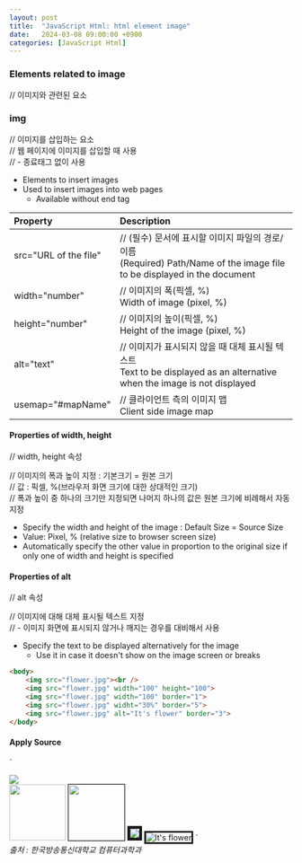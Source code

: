 ```yaml
---
layout: post
title:  "JavaScript Html: html element image"
date:   2024-03-08 09:00:00 +0900
categories: [JavaScript Html]
---
```


### Elements related to image   
// 이미지와 관련된 요소   
   
### img   
// 이미지를 삽입하는 요소   
// 웹 페이지에 이미지를 삽입할 때 사용   
// - 종료태그 없이 사용   
- Elements to insert images   
- Used to insert images into web pages   
  - Available without end tag   
   
|Property|Description|
|:---|:---|
|src="URL of the file"|// (필수) 문서에 표시할 이미지 파일의 경로/이름<br />(Required) Path/Name of the image file to be displayed in the document|
|width="number"|// 이미지의 폭(픽셀, %)<br />Width of image (pixel, %)|
|height="number"|// 이미지의 높이(픽셀, %)<br />Height of the image (pixel, %)|
|alt="text"|// 이미지가 표시되지 않을 때 대체 표시될 텍스트<br />Text to be displayed as an alternative when the image is not displayed|
|usemap="#mapName"|// 클라이언트 측의 이미지 맵<br />Client side image map|
   
#### Properties of width, height   
// width, height 속성   
   
// 이미지의 폭과 높이 지정 : 기본크기 = 원본 크기   
// 값 : 픽셀, %(브라우저 화면 크기에 대한 상대적인 크기)   
// 폭과 높이 중 하나의 크기만 지정되면 나머지 하나의 값은 원본 크기에 비례해서 자동 지정   
- Specify the width and height of the image : Default Size = Source Size   
- Value: Pixel, % (relative size to browser screen size)   
- Automatically specify the other value in proportion to the original size if only one of width and height is specified   
   
#### Properties of alt   
// alt 속성   
   
// 이미지에 대해 대체 표시될 텍스트 지정   
// - 이미지 화면에 표시되지 않거나 깨지는 경우를 대비해서 사용   
- Specify the text to be displayed alternatively for the image   
  - Use it in case it doesn't show on the image screen or breaks   
   
```html
<body>
    <img src="flower.jpg"><br />
    <img src="flower.jpg" width="100" height="100">
    <img src="flower.jpg" width="100" border="1">
    <img src="flower.jpg" widht="30%" border="5">
    <img src="flower.jpg" alt="It's flower" border="3">
</body>
```
   
#### Apply Source   
`
<body>
    <img src="flower.jpg"><br />
    <img src="flower.jpg" width="100" height="100">
    <img src="flower.jpg" width="100" border="1">
    <img src="flower.jpg" widht="30%" border="5">
    <img src="flower.jpg" alt="It's flower" border="3">
</body>
`
   
<br />
<cite>출처 : 한국방송통신대학교 컴퓨터과학과</cite>
